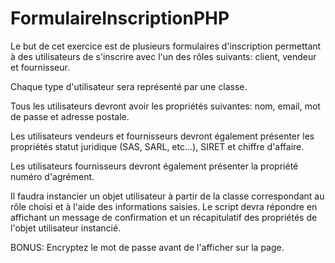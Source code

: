 # FormulaireInscriptionPHP

Le but de cet exercice est de plusieurs formulaires d'inscription permettant à des utilisateurs de s'inscrire avec l'un des rôles suivants: client, vendeur et fournisseur.

Chaque type d'utilisateur sera représenté par une classe.

Tous les utilisateurs devront avoir les propriétés suivantes: nom, email, mot de passe et adresse postale.

Les utilisateurs vendeurs et fournisseurs devront également présenter les propriétés statut juridique (SAS, SARL, etc...), SIRET et chiffre d'affaire.

 Les utilisateurs fournisseurs devront également présenter la propriété numéro d'agrément.

Il faudra instancier un objet utilisateur à partir de la classe correspondant au rôle choisi et à l'aide des informations saisies. Le script devra répondre en affichant un message de confirmation et un récapitulatif des propriétés de l'objet utilisateur instancié.

BONUS: Encryptez le mot de passe avant de l'afficher sur la page.